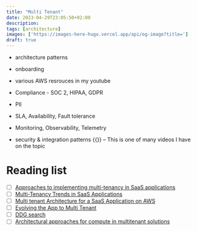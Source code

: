 ```yaml
---
title: "Multi Tenant"
date: 2023-04-29T23:05:50+02:00
description: 
tags: [architecture]
images: ['https://images-here-hugo.vercel.app/api/og-image?title=']
draft: true
---
```


- architecture patterns

- onboarding

- various AWS resrouces in my youtube

- Compliance - SOC 2, HIPAA, GDPR

- PII

- SLA, Availability, Fault tolerance

- Monitoring, Observability, Telemetry

- security & integration patterns
{{<youtube j7Sqt8GpYl0>}}
– This is one of many videos I have on the topic

# Reading list
- [ ] [Approaches to implementing multi-tenancy in SaaS applications](https://developers.redhat.com/articles/2022/05/09/approaches-implementing-multi-tenancy-saas-applications#)
- [ ] [Multi-Tenancy Trends in SaaS Applications](https://frontegg.com/blog/multi-tenancy-trends-in-saas-applications)
- [ ] [Multi tenant Architecture for a SaaS Application on AWS](https://www.clickittech.com/saas/multi-tenant-architecture/)
- [ ] [Evolving the App to Multi Tenant](https://www.newline.co/courses/fullstack-svelte/multi-tenant-app)
- [ ] [DDG search](https://duckduckgo.com/?q=white+labelling+for+multi+tenant+web+apps&t=iphone&ia=web)
- [ ] [Architectural approaches for compute in multitenant solutions](https://docs.microsoft.com/en-us/azure/architecture/guide/multitenant/approaches/compute)